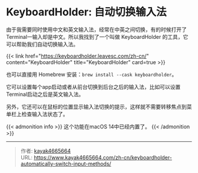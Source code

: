 # KeyboardHolder: 自动切换输入法

由于我需要同时使用中文和英文输入法，经常在中英之间切换，有的时候打开了Terminal一输入却是中文。所以我找到了一个叫做 KeyboardHolder 的工具，它可以帮助我们自动切换输入法。
<!--more-->

{{< link href="https://keyboardholder.leavesc.com/zh-cn/" content="KeyboardHolder" title="KeyboardHolder" card=true >}}

也可以直接用 Homebrew 安装：`brew install --cask keyboardholder`。

它可以设置每个app启动或者从前台切换到后台之后的输入法，比如可以设置Terminal启动之后是英文输入法。

另外，它还可以在鼠标的位置显示输入法切换的提示，这样就不需要转移焦点到菜单栏上检查输入法状态了。

{{< admonition info >}}
这个功能在macOS 14中已经内置了。
{{< /admonition >}}

---

> 作者: [kayak4665664](https://github.com/kayak4665664)  
> URL: https://www.kayak4665664.com/zh-cn/keyboardholder-automatically-switch-input-methods/  

